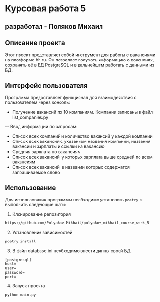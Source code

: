 # Курсовая работа 5

## разработал - Поляков Михаил

## Описание проекта

Этот проект представляет собой инструмент для работы с вакансиями на платформе hh.ru. Он позволяет получать информацию о вакансиях, сохранять её в БД PostgreSQL и в дальнейшем работать с данными из БД.

## Интерфейс пользователя

Программа предоставляет функционал для взаимодействия с пользователем через консоль:

- Получение вакансий по 10 компаниям. Компании записаны в файл list_companies.py

-- Ввод информации по запросам:
- Список всех компаний и количество вакансий у каждой компании
- Cписок всех вакансий с указанием названия компании, названия вакансии и зарплаты и ссылки на вакансию
- Средняя зарплата по вакансиям
- Список всех вакансий, у которых зарплата выше средней по всем вакансиям
- Список всех вакансий, в названии которых содержатся запрашиваемое слово


## Использование

Для использования программы необходимо установить `poetry` и выполнить следующие шаги:

1. Клонирование репозитория
```bash
https://github.com/Polyakov-Mikhail/polyakov_mikhail_course_work_5
```
2. Установление зависимостей
```bash
poetry install
```
3. В файл database.ini необходимо внести данны своей БД
```text
[postgresql]
host=
user=
password=
port=
```
4. Запуск проекта
```text
python main.py
```
